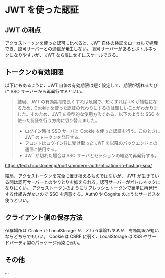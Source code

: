 # JWT を使った認証

## JWT の利点

アクセストークンを使った認可に比べると、JWT 自体の検証をローカルで処理でき、認可サーバーとの通信が発生しない。
認可サーバーがあるとボトルネックになりやすいが、 JWT なら気にせずにスケールできる。

## トークンの有効期限

以下にもあるように、JWT 自体の有効期限は短く設定して、期限が切れるたびに SSO サーバーから再発行するといい。

> 結局、JWT の有効期間を長くすれば危険で、短くすれば UX が犠牲になるため、Cookie を使った認証の代わりにするのは難しいことがわかりました。そのため、JWT の典型的な使用方法である、以下のような SSO を使った認証を行う方向に切り替えました。
>
> - ログイン時は SSO サーバと Cookie を使った認証を行う。このときに JWT のトークンを発行する。
> - フロントはログイン後に受け取った JWT を以降のバックエンドとの通信に使用する。
> - JWT が切れた場合は SSO サーバとセッションの経路で再発行する。

https://tech.hicustomer.jp/posts/modern-authentication-in-hosting-spa/

結局、アクセストークンを完全に置き換えるものではないが、 JWT が生きている間は認可サーバーとのやりとりを抑えられる。認可サーバーがボトルネックになりにくい。
アクセストークンのようにリフレッシュトークンで簡単に再発行する仕組みがないので SSO を用意する。Auth0 や Cognite のようなサービスを使うといい。

## クライアント側の保存方法

保存場所は Cookie か LocalStorage か、という議論もあるが、有効期限が短いならどちらでもいい。
Cookie は CSRF に弱く、LocalStorage は XSS やサードパーティ製のパッケージ汚染に弱い。

## その他

...
